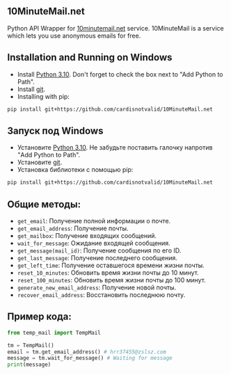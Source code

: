 ## 10MinuteMail.net

Python API Wrapper for [10minutemail.net](https://10minutemail.net) service. 10MinuteMail is a service which lets you use anonymous emails for free.

## Installation and Running on Windows

- Install [Python 3.10](https://www.python.org/downloads/release/python-3100). Don't forget to check the box next to "Add Python to Path".
- Install [git](https://git-scm.com/download/win).
- Installing with pip:

```bash
pip install git+https://github.com/cardisnotvalid/10MinuteMail.net
```

## Запуск под Windows

- Установите [Python 3.10](https://www.python.org/downloads/release/python-3100). Не забудьте поставить галочку напротив "Add Python to Path".
- Установите [git](https://git-scm.com/download/win).
- Установка библиотеки с помощью pip:

```bash
pip install git+https://github.com/cardisnotvalid/10MinuteMail.net
```

## Общие методы:

- `get_email`: Получение полной информации о почте.
- `get_email_address`: Получение почты.
- `get_mailbox`: Получение входящих сообщений.
- `wait_for_message`: Ожидание входящей сообщения.
- `get_message(mail_id)`: Получение сообщения по его ID.
- `get_last_message`: Получение последнего сообщения.
- `get_left_time`: Получение оставшегося времени жизни почты.
- `reset_10_minutes`: Обновить время жизни почты до 10 минут.
- `reset_100_minutes`: Обновить время жизни почты до 100 минут.
- `generate_new_email_address`: Получение новой почты.
- `recover_email_address`: Восстановить последнюю почту.

## Пример кода:

```python
from temp_mail import TempMail

tm = TempMail()
email = tm.get_email_address() # hrr37455@zslsz.com
message = tm.wait_for_message() # Waiting for message
print(message)
```